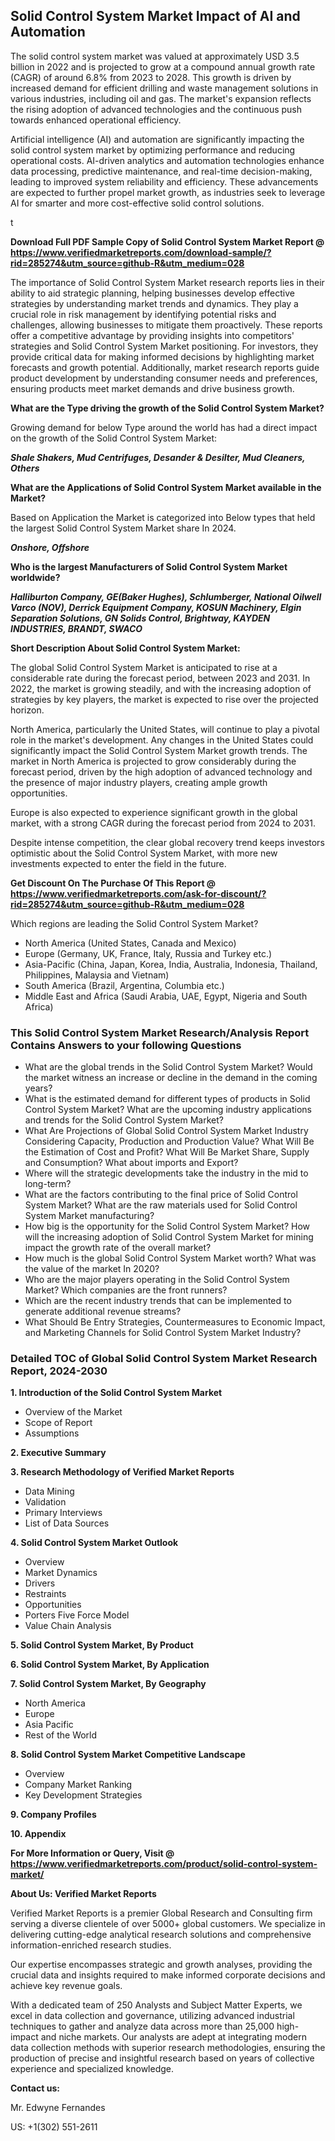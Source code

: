 <h2>Solid Control System Market Impact of AI and Automation</h2><p>The solid control system market was valued at approximately USD 3.5 billion in 2022 and is projected to grow at a compound annual growth rate (CAGR) of around 6.8% from 2023 to 2028. This growth is driven by increased demand for efficient drilling and waste management solutions in various industries, including oil and gas. The market's expansion reflects the rising adoption of advanced technologies and the continuous push towards enhanced operational efficiency.</p><p>Artificial intelligence (AI) and automation are significantly impacting the solid control system market by optimizing performance and reducing operational costs. AI-driven analytics and automation technologies enhance data processing, predictive maintenance, and real-time decision-making, leading to improved system reliability and efficiency. These advancements are expected to further propel market growth, as industries seek to leverage AI for smarter and more cost-effective solid control solutions.</p>t</p><p id="" class=""><strong>Download Full PDF Sample Copy of Solid Control System Market Report @ <a href="https://www.verifiedmarketreports.com/download-sample/?rid=285274&utm_source=github-R&utm_medium=028" target="_blank">https://www.verifiedmarketreports.com/download-sample/?rid=285274&utm_source=github-R&utm_medium=028</a></strong></p><p>The importance of&nbsp;Solid Control System Market research reports lies in their ability to aid strategic planning, helping businesses develop effective strategies by understanding market trends and dynamics. They play a crucial role in risk management by identifying potential risks and challenges, allowing businesses to mitigate them proactively. These reports offer a competitive advantage by providing insights into competitors' strategies and Solid Control System Market positioning. For investors, they provide critical data for making informed decisions by highlighting market forecasts and growth potential. Additionally, market research reports guide product development by understanding consumer needs and preferences, ensuring products meet market demands and drive business growth.</p><p><strong>What are the&nbsp;Type driving the growth of the Solid Control System Market?</strong></p><p id="" class="">Growing demand for below Type around the world has had a direct impact on the growth of the Solid Control System Market:</p><em><strong>Shale Shakers, Mud Centrifuges, Desander & Desilter, Mud Cleaners, Others</strong></em></p><strong>What are the&nbsp;Applications&nbsp;of Solid Control System Market available in the Market?</strong></p><p id="" class="">Based on Application the Market is categorized into Below types that held the largest Solid Control System Market share In 2024.</p><em><strong>Onshore, Offshore</strong></em></p><strong>Who is the largest Manufacturers of Solid Control System Market worldwide?</strong></p><p><em><strong>Halliburton Company, GE(Baker Hughes), Schlumberger, National Oilwell Varco (NOV), Derrick Equipment Company, KOSUN Machinery, Elgin Separation Solutions, GN Solids Control, Brightway, KAYDEN INDUSTRIES, BRANDT, SWACO</strong></em></p><p id="" class=""><strong>Short Description About Solid Control System Market:</strong></p><p>The global Solid Control System Market is anticipated to rise at a considerable rate during the forecast period, between 2023 and 2031. In 2022, the market is growing steadily, and with the increasing adoption of strategies by key players, the market is expected to rise over the projected horizon.</p><p>North America, particularly the United States, will continue to play a pivotal role in the market's development. Any changes in the United States could significantly impact the Solid Control System Market growth trends. The market in North America is projected to grow considerably during the forecast period, driven by the high adoption of advanced technology and the presence of major industry players, creating ample growth opportunities.</p><p>Europe is also expected to experience significant growth in the global market, with a strong CAGR during the forecast period from 2024 to 2031.</p><p>Despite intense competition, the clear global recovery trend keeps investors optimistic about the Solid Control System Market, with more new investments expected to enter the field in the future.</p><p id="" class=""><strong>Get Discount On The Purchase Of This Report @ <a href="https://www.verifiedmarketreports.com/ask-for-discount/?rid=285274&utm_source=github-R&utm_medium=028" target="_blank">https://www.verifiedmarketreports.com/ask-for-discount/?rid=285274&utm_source=github-R&utm_medium=028</a></strong></p>Which regions are leading the Solid Control System Market?</p><ul><li>North America (United States, Canada and Mexico)</li><li>Europe (Germany, UK, France, Italy, Russia and Turkey etc.)</li><li>Asia-Pacific (China, Japan, Korea, India, Australia, Indonesia, Thailand, Philippines, Malaysia and Vietnam)</li><li>South America (Brazil, Argentina, Columbia etc.)</li><li>Middle East and Africa (Saudi Arabia, UAE, Egypt, Nigeria and South Africa)</li></ul><h3 id="" class="">This Solid Control System Market Research/Analysis Report Contains Answers to your following Questions</h3><ul><li>What are the global trends in the Solid Control System Market? Would the market witness an increase or decline in the demand in the coming years?</li><li>What is the estimated demand for different types of products in Solid Control System Market? What are the upcoming industry applications and trends for the Solid Control System Market?</li><li>What Are Projections of Global Solid Control System Market Industry Considering Capacity, Production and Production Value? What Will Be the Estimation of Cost and Profit? What Will Be Market Share, Supply and Consumption? What about imports and Export?</li><li>Where will the strategic developments take the industry in the mid to long-term?</li><li>What are the factors contributing to the final price of Solid Control System Market? What are the raw materials used for Solid Control System Market manufacturing?</li><li>How big is the opportunity for the Solid Control System Market? How will the increasing adoption of Solid Control System Market for mining impact the growth rate of the overall market?</li><li>How much is the global Solid Control System Market worth? What was the value of the market In 2020?</li><li>Who are the major players operating in the Solid Control System Market? Which companies are the front runners?</li><li>Which are the recent industry trends that can be implemented to generate additional revenue streams?</li><li>What Should Be Entry Strategies, Countermeasures to Economic Impact, and Marketing Channels for Solid Control System Market Industry?</li></ul><h3 id="" class="">Detailed TOC of Global Solid Control System Market Research Report, 2024-2030</h3><p id="" class=""><strong>1. Introduction of the Solid Control System Market</strong></p><ul><li>Overview of the Market</li><li>Scope of Report</li><li>Assumptions</li></ul><p id="" class=""><strong>2. Executive Summary</strong></p><p id="" class=""><strong>3. Research Methodology of Verified Market Reports</strong></p><ul><li>Data Mining</li><li>Validation</li><li>Primary Interviews</li><li>List of Data Sources</li></ul><p id="" class=""><strong>4. Solid Control System Market Outlook</strong></p><ul><li>Overview</li><li>Market Dynamics</li><li>Drivers</li><li>Restraints</li><li>Opportunities</li><li>Porters Five Force Model</li><li>Value Chain Analysis</li></ul><p id="" class=""><strong>5. Solid Control System Market, By Product</strong></p><p id="" class=""><strong>6. Solid Control System Market, By Application</strong></p><p id="" class=""><strong>7. Solid Control System Market, By Geography</strong></p><ul><li>North America</li><li>Europe</li><li>Asia Pacific</li><li>Rest of the World</li></ul><p id="" class=""><strong>8. Solid Control System Market Competitive Landscape</strong></p><ul><li>Overview</li><li>Company Market Ranking</li><li>Key Development Strategies</li></ul><p id="" class=""><strong>9. Company Profiles</strong></p><p id="" class=""><strong>10. Appendix</strong></p><p id="" class=""><strong>For More Information or Query, Visit @ <a href="https://www.verifiedmarketreports.com/product/solid-control-system-market/" target="_blank">https://www.verifiedmarketreports.com/product/solid-control-system-market/</a></strong></p><p id="" class=""><strong>About Us: Verified Market Reports</strong></p><p id="" class="">Verified Market Reports is a premier Global Research and Consulting firm serving a diverse clientele of over 5000+ global customers. We specialize in delivering cutting-edge analytical research solutions and comprehensive information-enriched research studies.</p><p id="" class="">Our expertise encompasses strategic and growth analyses, providing the crucial data and insights required to make informed corporate decisions and achieve key revenue goals.</p><p id="" class="">With a dedicated team of 250 Analysts and Subject Matter Experts, we excel in data collection and governance, utilizing advanced industrial techniques to gather and analyze data across more than 25,000 high-impact and niche markets. Our analysts are adept at integrating modern data collection methods with superior research methodologies, ensuring the production of precise and insightful research based on years of collective experience and specialized knowledge.</p><p id="" class=""><strong>Contact us:</strong></p><p id="" class="">Mr. Edwyne Fernandes</p><p id="" class="">US: +1(302) 551-2611</p>